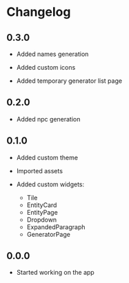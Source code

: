 # Changelog 

## 0.3.0

- Added names generation

- Added custom icons

- Added temporary generator list page

## 0.2.0

- Added npc generation

## 0.1.0

- Added custom theme

- Imported assets

- Added custom widgets:
  - Tile
  - EntityCard
  - EntityPage
  - Dropdown
  - ExpandedParagraph
  - GeneratorPage

## 0.0.0

- Started working on the app